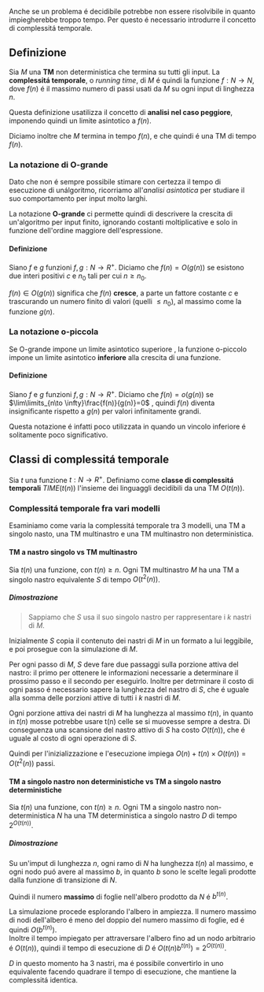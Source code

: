 Anche se un problema é decidibile potrebbe non essere risolvibile in quanto impiegherebbe troppo tempo. Per questo é necessario introdurre il concetto di complessitá temporale.

## Definizione
Sia $M$ una **TM** non deterministica che termina su tutti gli input.
La **complessitá temporale**, o *running time*, di $M$ é quindi la funzione $f:N\to N$, dove $f(n)$ é il massimo numero di passi usati da $M$ su ogni input di linghezza $n$. 

Questa definizione usatilizza il concetto di **analisi nel caso peggiore**, imponendo quindi un limite asintotico a $f(n)$. 

Diciamo inoltre che $M$ termina in tempo $f(n)$, e che quindi é una TM di tempo $f(n)$.

### La notazione di O-grande
Dato che non é sempre possibile stimare con certezza il tempo di esecuzione di unálgoritmo, ricorriamo all'*analisi asintotica* per studiare il suo comportamento per input molto larghi.

La notazione **O-grande** ci permette quindi di descrivere la crescita di un'algoritmo per input finito, ignorando costanti moltiplicative e solo in funzione dell'ordine maggiore dell'espressione.

#### Definizione
Siano $f$ e $g$ funzioni $f,g:N\to R^+$.
Diciamo che $f(n)=O(g(n))$ se esistono due interi positivi $c$ e $n_0$ tali per cui $n\ge n_0$.

$f(n) \in O(g(n))$ significa che $f(n)$ **cresce**, a parte un fattore costante $c$ e trascurando un numero finito di valori (quelli $\le n_0$), al massimo come la funzione $g(n)$.

### La notazione o-piccola
Se O-grande impone un limite asintotico superiore , la funzione o-piccolo impone un limite asintotico **inferiore** alla crescita di una funzione.

#### Definizione
Siano $f$ e $g$ funzioni $f,g:N\to R^+$.
Diciamo che $f(n)=o(g(n))$ se $\lim\limits_{n\to \infty}\frac{f(n)}{g(n)}=0$ , quindi $f(n)$ diventa insignificante rispetto a $g(n)$ per valori infinitamente grandi.

Questa notazione é infatti poco utilizzata in quando un vincolo inferiore é solitamente poco significativo.


## Classi di complessitá temporale
Sia $t$ una funzione $t:N\to R^+$.
Definiamo come **classe di complessitá temporali** $TIME(t(n))$ l'insieme dei linguaggli decidibili da una TM $O(t(n))$.

### Complessitá temporale fra vari modelli
Esaminiamo come varia la complessitá temporale tra 3 modelli, una TM a singolo nasto, una TM multinastro e una TM multinastro non deterministica.

#### TM a nastro singolo vs TM multinastro
Sia $t(n)$ una funzione, con $t(n)\ge n$.
Ogni TM multinastro $M$ ha una TM a singolo nastro equivalente $S$ di tempo $O(t^2(n))$.
##### Dimostrazione
> Sappiamo che $S$ usa il suo singolo nastro per rappresentare i $k$ nastri di $M$.

Inizialmente $S$ copia il contenuto dei nastri di $M$ in un formato a lui leggibile, e poi prosegue con la simulazione di $M$.

Per ogni passo di $M$, $S$ deve fare due passaggi sulla porzione attiva del nastro: il primo per ottenere le informazioni necessarie a determinare il prossimo passo e il secondo per eseguirlo.
Inoltre per detrminare il costo di ogni passo é necessario sapere la lunghezza del nastro di $S$, che é uguale alla somma delle porzioni attive di tutti i $k$ nastri di $M$. 

Ogni porzione attiva dei nastri di $M$ ha lunghezza al massimo $t(n)$, in quanto in $t(n)$ mosse potrebbe usare t(n) celle se si muovesse sempre a destra. Di conseguenza una scansione del nastro attivo di $S$ ha costo $O(t(n))$, che é uguale al costo di ogni operazione di $S$.

Quindi per l'inizializzazione e l'esecuzione impiega $O(n)+t(n)\times O(t(n))=O(t^2(n))$ passi.

#### TM a singolo nastro non deterministiche vs TM a singolo nastro deterministiche
Sia $t(n)$ una funzione, con $t(n)\ge n$.
Ogni TM a singolo nastro non-deterministica $N$ ha una TM deterministica a singolo nastro $D$ di tempo $2^{O(t(n))}$.
##### Dimostrazione
Su un'imput di lunghezza $n$, ogni ramo di $N$ ha lunghezza $t(n)$ al massimo, e ogni nodo puó avere al massimo $b$, in quanto $b$ sono le scelte legali prodotte dalla funzione di transizione di $N$.

Quindi il numero **massimo** di foglie nell'albero prodotto da $N$ é $b^{t(n)}$.

La simulazione procede esplorando l'albero in ampiezza. Il numero massimo di nodi dell'albero é meno del doppio del numero massimo di foglie, ed é quindi $O(b^{t(n)})$.  
Inoltre il tempo impiegato per attraversare l'albero fino ad un nodo arbitrario é $O(t(n))$, quindi il tempo di esecuzione di $D$ é $O(t(n)b^{t(n)})=2^{O(t(n))}$. 

$D$ in questo momento ha 3 nastri, ma é possibile convertirlo in uno equivalente facendo quadrare il tempo di esecuzione, che mantiene la complessitá identica.